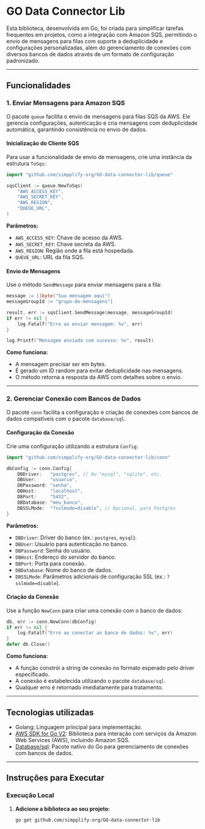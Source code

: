 # GO Data Connector Lib

Esta biblioteca, desenvolvida em Go, foi criada para simplificar tarefas frequentes em projetos, como a integração com Amazon SQS, 
permitindo o envio de mensagens para filas com suporte a deduplicidade e configurações personalizadas, além do gerenciamento de conexões com diversos bancos de dados através de um formato de configuração padronizado.

---
## Funcionalidades

### 1. Enviar Mensagens para Amazon SQS

O pacote `queue` facilita o envio de mensagens para filas SQS da AWS. Ele gerencia configurações, autenticação e cria mensagens com deduplicidade automática, garantindo consistência no envio de dados.

#### Inicialização do Cliente SQS

Para usar a funcionalidade de envio de mensagens, crie uma instância da estrutura `ToSqs`:

```go
import "github.com/simpplify-org/GO-data-connector-lib/queue"

sqsClient := queue.NewToSqs(
    "AWS_ACCESS_KEY",
    "AWS_SECRET_KEY",
    "AWS_REGION",
    "QUEUE_URL",
)
```

**Parâmetros:**
- `AWS_ACCESS_KEY`: Chave de acesso da AWS.
- `AWS_SECRET_KEY`: Chave secreta da AWS.
- `AWS_REGION`: Região onde a fila está hospedada.
- `QUEUE_URL`: URL da fila SQS.

#### Envio de Mensagens

Use o método `SendMessage` para enviar mensagens para a fila:

```go
message := []byte("Sua mensagem aqui")
messageGroupId := "grupo-de-mensagens"]

result, err := sqsClient.SendMessage(message, messageGroupId)
if err != nil {
    log.Fatalf("Erro ao enviar mensagem: %v", err)
}

log.Printf("Mensagem enviada com sucesso: %v", result)
```

**Como funciona:**
- A mensagem precisar ser em bytes.
- É gerado um ID random para evitar deduplicidade nas mensagens.
- O método retorna a resposta da AWS com detalhes sobre o envio.

---

### 2. Gerenciar Conexão com Bancos de Dados

O pacote `conn` facilita a configuração e criação de conexões com bancos de dados compatíveis com o pacote `database/sql`.

#### Configuração da Conexão

Crie uma configuração utilizando a estrutura `Config`:

```go
import "github.com/simpplify-org/GO-data-connector-lib/conn"

dbConfig := conn.Config{
    DBDriver:   "postgres", // Ou "mysql", "sqlite", etc.
    DBUser:     "usuario",
    DBPassword: "senha",
    DBHost:     "localhost",
    DBPort:     "5432",
    DBDatabase: "meu_banco",
    DBSSLMode:  "?sslmode=disable", // Opcional, para Postgres
}
```

**Parâmetros:**
- `DBDriver`: Driver do banco (ex.: `postgres`, `mysql`).
- `DBUser`: Usuário para autenticação no banco.
- `DBPassword`: Senha do usuário.
- `DBHost`: Endereço do servidor do banco.
- `DBPort`: Porta para conexão.
- `DBDatabase`: Nome do banco de dados.
- `DBSSLMode`: Parâmetros adicionais de configuração SSL (ex.: `?sslmode=disable`).

#### Criação da Conexão

Use a função `NewConn` para criar uma conexão com o banco de dados:

```go
db, err := conn.NewConn(dbConfig)
if err != nil {
    log.Fatalf("Erro ao conectar ao banco de dados: %v", err)
}
defer db.Close()
```

**Como funciona:**
- A função constrói a string de conexão no formato esperado pelo driver especificado.
- A conexão é estabelecida utilizando o pacote `database/sql`.
- Qualquer erro é retornado imediatamente para tratamento.

---

## Tecnologias utilizadas

- Golang: Linguagem principal para implementação.
- [AWS SDK for Go V2](https://aws.github.io/aws-sdk-go-v2/): Biblioteca para interação com serviços da Amazon Web Services (AWS), incluindo Amazon SQS.
- [Database/sql](https://pkg.go.dev/database/sql): Pacote nativo do Go para gerenciamento de conexões com bancos de dados.

---

## Instruções para Executar

### Execução Local

1. **Adicione a biblioteca ao seu projeto:**
    ```bash
    go get github.com/simpplify-org/GO-data-connector-lib
    ```



